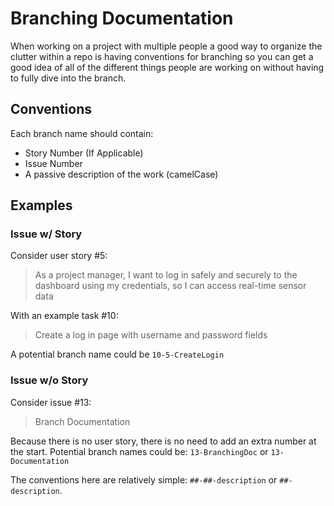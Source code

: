 # Branching Documentation
When working on a project with multiple people a good way to organize the clutter within a repo is having conventions for branching so you can get a good idea of all of the different things people are working on without having to fully dive into the branch. 

## Conventions
Each branch name should contain:
- Story Number (If Applicable)
- Issue Number
- A passive description of the work (camelCase)

## Examples
### Issue w/ Story
Consider user story #5: 
> As a project manager, I want to log in safely and securely to the dashboard using my credentials, so I can access real-time sensor data

With an example task #10:
> Create a log in page with username and password fields

A potential branch name could be
`10-5-CreateLogin`

### Issue w/o Story
Consider issue #13:
> Branch Documentation

Because there is no user story, there is no need to add an extra number at the start. Potential branch names could be: `13-BranchingDoc` or `13-Documentation`

The conventions here are relatively simple: `##-##-description` or `##-description`. 